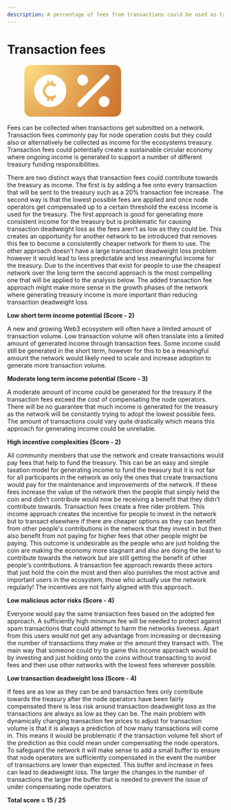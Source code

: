 ```yaml
---
description: A percentage of fees from transactions could be used as treasury income
---
```


# Transaction fees

<div align="left"><figure><img src="../../.gitbook/assets/income-network-fees.png" alt="" width="225"><figcaption></figcaption></figure></div>

Fees can be collected when transactions get submitted on a network. Transaction fees commonly pay for node operation costs but they could also or alternatively be collected as income for the ecosystems treasury. Transaction fees could potentially create a sustainable circular economy where ongoing income is generated to support a number of different treasury funding responsibilities.

There are two distinct ways that transaction fees could contribute towards the treasury as income. The first is by adding a fee onto every transaction that will be sent to the treasury such as a 20% transaction fee increase. The second way is that the lowest possible fees are applied and once node operators get compensated up to a certain threshold the excess income is used for the treasury. The first approach is good for generating more consistent income for the treasury but is problematic for causing transaction deadweight loss as the fees aren’t as low as they could be. This creates an opportunity for another network to be introduced that removes this fee to become a consistently cheaper network for them to use. The other approach doesn’t have a large transaction deadweight loss problem however it would lead to less predictable and less meaningful income for the treasury. Due to the incentives that exist for people to use the cheapest network over the long term the second approach is the most compelling one that will be applied to the analysis below. The added transaction fee approach might make more sense in the growth phases of the network where generating treasury income is more important than reducing transaction deadweight loss.



**Low short term income potential (Score - 2)**

A new and growing Web3 ecosystem will often have a limited amount of transaction volume. Low transaction volume will often translate into a limited amount of generated income through transaction fees. Some income could still be generated in the short term, however for this to be a meaningful amount the network would likely need to scale and increase adoption to generate more transaction volume.



**Moderate long term income potential (Score - 3)**

A moderate amount of income could be generated for the treasury if the transaction fees exceed the cost of compensating the node operators. There will be no guarantee that much income is generated for the treasury as the network will be constantly trying to adopt the lowest possible fees. The amount of transactions could vary quite drastically which means this approach for generating income could be unreliable.



**High incentive complexities (Score - 2)**

All community members that use the network and create transactions would pay fees that help to fund the treasury. This can be an easy and simple taxation model for generating income to fund the treasury but it is not fair for all participants in the network as only the ones that create transactions would pay for the maintenance and improvements of the network. If these fees increase the value of the network then the people that simply held the coin and didn’t contribute would now be receiving a benefit that they didn’t contribute towards. Transaction fees create a free rider problem. This income approach creates the incentive for people to invest in the network but to transact elsewhere if there are cheaper options as they can benefit from other people's contributions in the network that they invest in but then also benefit from not paying for higher fees that other people might be paying. This outcome is undesirable as the people who are just holding the coin are making the economy more stagnant and also are doing the least to contribute towards the network but are still getting the benefit of other people's contributions. A transaction fee approach rewards these actors that just hold the coin the most and then also punishes the most active and important users in the ecosystem, those who actually use the network regularly! The incentives are not fairly aligned with this approach.



**Low malicious actor risks (Score - 4)**

Everyone would pay the same transaction fees based on the adopted fee approach. A sufficiently high minimum fee will be needed to protect against spam transactions that could attempt to harm the networks liveness. Apart from this users would not get any advantage from increasing or decreasing the number of transactions they make or the amount they transact with. The main way that someone could try to game this income approach would be by investing and just holding onto the coins without transacting to avoid fees and then use other networks with the lowest fees wherever possible.



**Low transaction deadweight loss (Score - 4)**

If fees are as low as they can be and transaction fees only contribute towards the treasury after the node operators have been fairly compensated there is less risk around transaction deadweight loss as the transactions are always as low as they can be. The main problem with dynamically changing transaction fee prices to adjust for transaction volume is that it is always a prediction of how many transactions will come in. This means it would be problematic if the transaction volume fell short of the prediction as this could mean under compensating the node operators. To safeguard the network it will make sense to add a small buffer to ensure that node operators are sufficiently compensated in the event the number of transactions are lower than expected. This buffer and increase in fees can lead to deadweight loss. The larger the changes in the number of transactions the larger the buffer that is needed to prevent the issue of under compensating node operators.



**Total score = 15 / 25**
